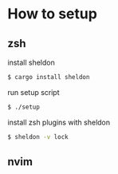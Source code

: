 # How to setup

## zsh

install sheldon

```zsh
$ cargo install sheldon
```

run setup script

```zsh
$ ./setup
```

install zsh plugins with sheldon

```zsh
$ sheldon -v lock
```

## nvim

